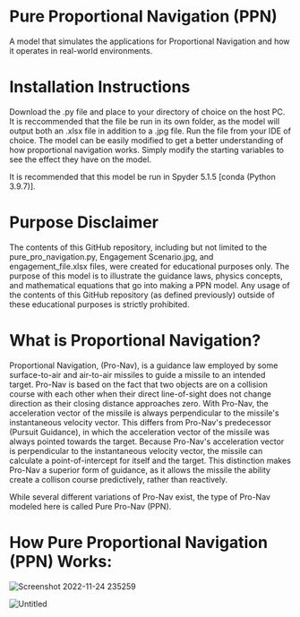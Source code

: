 # Pure Proportional Navigation (PPN)
A model that simulates the applications for Proportional Navigation and how it operates in real-world environments.

# Installation Instructions
Download the .py file and place to your directory of choice on the host PC. It is reccommended that the file be run in its own folder, as the model will output both an .xlsx file in addition to a .jpg file. Run the file from your IDE of choice. The model can be easily modified to get a better understanding of how proportional navigation works. Simply modify the starting variables to see the effect they have on the model. 

It is recommended that this model be run in Spyder 5.1.5 [conda (Python 3.9.7)]. 

# Purpose Disclaimer
The contents of this GitHub repository, including but not limited to the pure_pro_navigation.py, Engagement Scenario.jpg, and engagement_file.xlsx files, were created for educational purposes only. The purpose of this model is to illustrate the guidance laws, physics concepts, and mathematical equations that go into making a PPN model. Any usage of the contents of this GitHub repository (as defined previously) outside of these educational purposes is strictly prohibited. 

# What is Proportional Navigation?
Proportional Navigation, (Pro-Nav), is a guidance law employed by some surface-to-air and air-to-air missiles to guide a missile to an intended target. Pro-Nav is based on the fact that two objects are on a collision course with each other when their direct line-of-sight does not change direction as their closing distance approaches zero. With Pro-Nav, the acceleration vector of the missile is always perpendicular to the missile's instantaneous velocity vector. This differs from Pro-Nav's predecessor (Pursuit Guidance), in which the acceleration vector of the missile was always pointed towards the target. Because Pro-Nav's acceleration vector is perpendicular to the instantaneous velocity vector, the missile can calculate a point-of-intercept for itself and the target. This distinction makes Pro-Nav a superior form of guidance, as it allows the missile the ability create a collison course predictively, rather than reactively.

While several different variations of Pro-Nav exist, the type of Pro-Nav modeled here is called Pure Pro-Nav (PPN). 

# How Pure Proportional Navigation (PPN) Works:



![Screenshot 2022-11-24 235259](https://user-images.githubusercontent.com/83550613/203910763-5e499967-b767-40e8-a003-c37dd4724d57.jpg)

![Untitled](https://user-images.githubusercontent.com/83550613/204049827-25c9a2d0-66cf-4fcf-a390-f562ff889d1e.png)
